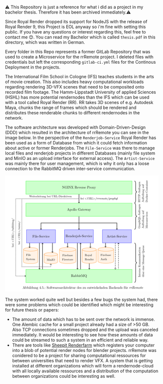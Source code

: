 ⚠️ This Repository is just a reference for what i did as a project in my bachelor thesis. Therefore it has been archived immediately.⚠️

Since Royal Render dropped its support for NodeJS with the release of Royal Render 9, this Project is EOL anyway so i'm fine with setting this public. If you have any questions or interest regarding this, feel free to contact me 😊. You can read my Bachelor which is called `thesis.pdf` in this directory, which was written in German.

Every folder in this Repo represents a former GitLab Repository that was used to create a Microservice for the rrRemote project. I deleted files with credentials but left the corresponding `gitlab-ci.yml` files for the Continous Deployment in the projects.

The International Film School in Cologne (IFS) teaches students in the arts of movie creation.
This also includes heavy computational workloads regarding rendering 3D-VFX scenes that need to be composited onto recorded film footage. The Hamm-Lippstadt University of applied Sciences (HSHL) has more potential rendernodes than the IFS which can be used with a tool called Royal Render (RR). RR takes 3D scenes of e.g. Autodesk Maya, chunks the range of frames which should be rendered and distributes these renderable chunks to different rendernodes in the network.

The software architecture was developed with Domain-Driven-Design (DDD) which resulted in the architecture of rrRemote you can see in the image below. In the perspective of the `Renderjob-Service` Royal Render has been used as a form of Database from which it could fetch information about active or former Renderjobs. The `File-Service` was there to manage local files and renderjob projects in different Databases (mainly file system and MinIO as an upload interface for external access). The `Artist-Service` was mainly there for user management, which is why it only has a loose connection to the RabbitMQ driven inter-service communication.

![Software Architecture of rrRemote](./architecture.png)

The system worked quite well but besides a few bugs the system had, there were some problems which could be identified which might be
interesting for future thesis or papers:

* The amount of data which has to be sent over the network is immense. One Alembic cache for a small project already had a size of >50 GB. Also TCP connections sometimes dropped and the upload was canceled immediately. It would be interesting to see how these amounts of data could be streamed to such a system in an efficient and reliable way.
* There are tools like [Sheepit Renderfarm](https://www.sheepit-renderfarm.com/home) which registers your computer into a blob of potential render nodes for blender projects. rrRemote was conidered to be a project for sharing computational ressources for between universities that need to render VFX. A system that is getting installed at different organizations which will form a rendernode-cloud with all locally available ressources and a distribution of the computation between organizations could be interesting as well.